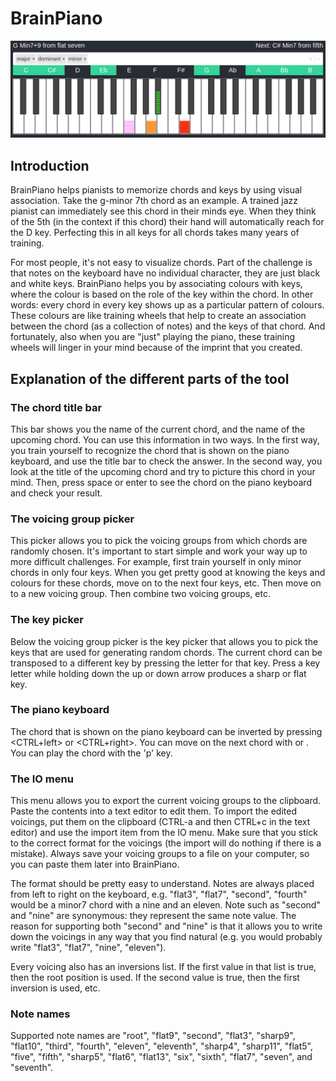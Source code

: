# BrainPiano

![screenshot](/screenshot.png)

## Introduction

BrainPiano helps pianists to memorize chords and keys by using visual association. Take the g-minor 7th chord
as an example. A trained jazz pianist can immediately see this chord in their minds eye. When they think of the 5th
(in the context if this chord) their hand will automatically reach for the D key. Perfecting this in all keys for all
chords takes many years of training.

For most people, it's not easy to visualize chords. Part of the challenge is that notes on the keyboard have no individual
character, they are just black and white keys. BrainPiano helps you by associating colours with keys, where the colour is based
on the role of the key within the chord. In other words: every chord in every key shows up as a particular pattern of colours.
These colours are like training wheels that help to create an association between the chord (as a collection of notes) and
the keys of that chord. And fortunately, also when you are "just" playing the piano, these training wheels will linger in your
mind because of the imprint that you created.

## Explanation of the different parts of the tool

### The chord title bar

This bar shows you the name of the current chord, and the name of the upcoming chord.
You can use this information in two ways. In the first way, you train yourself to recognize the chord that is shown
on the piano keyboard, and use the title bar to check the answer. In the second way, you look at the title of the
upcoming chord and try to picture this chord in your mind. Then, press space or enter to see the chord on the
piano keyboard and check your result.

### The voicing group picker

This picker allows you to pick the voicing groups from which chords are randomly chosen. It's important to start simple
and work your way up to more difficult challenges. For example, first train yourself in only minor chords in only four
keys. When you get pretty good at knowing the keys and colours for these chords, move on to the next four keys, etc.
Then move on to a new voicing group. Then combine two voicing groups, etc.

### The key picker

Below the voicing group picker is the key picker that allows you to pick the keys that are used for generating random chords.
The current chord can be transposed to a different key by pressing the letter for that key. Press a key letter
while holding down the up or down arrow produces a sharp or flat key.

### The piano keyboard

The chord that is shown on the piano keyboard can be inverted by pressing <CTRL+left> or <CTRL+right>. You can move on the next
chord with <Space> or <Enter>. You can play the chord with the 'p' key.

### The IO menu

This menu allows you to export the current voicing groups to the clipboard. Paste the contents into a text editor
to edit them. To import the edited voicings, put them on the clipboard (CTRL-a and then CTRL+c in the text editor) and
use the import item from the IO menu. Make sure that you stick to the correct format for the voicings (the import will do
nothing if there is a mistake). Always save your voicing groups to a file on your computer, so you can paste them
later into BrainPiano.

The format should be pretty easy to understand. Notes are always placed from left to right on the keyboard,
e.g. "flat3", "flat7", "second", "fourth" would be a minor7 chord with a nine and an eleven. Note such as "second" and "nine"
are synonymous: they represent the same note value. The reason for supporting both "second" and "nine" is that it allows you
to write down the voicings in any way that you find natural (e.g. you would probably write "flat3", "flat7", "nine", "eleven").

Every voicing also has an inversions list. If the first value in that list is true, then the root position is used. If the second
value is true, then the first inversion is used, etc.

### Note names

Supported note names are "root", "flat9", "second", "flat3", "sharp9", "flat10", "third", "fourth", "eleven", "eleventh", "sharp4", "sharp11", "flat5", "five", "fifth", "sharp5", "flat6", "flat13", "six", "sixth", "flat7", "seven", and "seventh".

